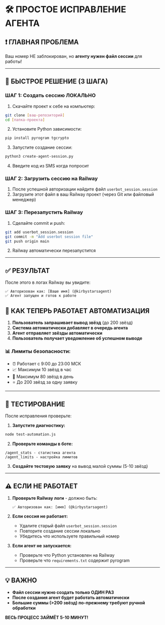 # 🛠️ ПРОСТОЕ ИСПРАВЛЕНИЕ АГЕНТА

## ❗ ГЛАВНАЯ ПРОБЛЕМА

Ваш номер НЕ заблокирован, но **агенту нужен файл сессии** для работы!

---

## 🚀 БЫСТРОЕ РЕШЕНИЕ (3 ШАГА)

### ШАГ 1: Создать сессию ЛОКАЛЬНО

1. Скачайте проект к себе на компьютер:
```bash
git clone [ваш-репозиторий]
cd [папка-проекта]
```

2. Установите Python зависимости:
```bash
pip install pyrogram tgcrypto
```

3. Запустите создание сессии:
```bash
python3 create-agent-session.py
```

4. Введите код из SMS когда попросит

### ШАГ 2: Загрузить сессию на Railway

1. После успешной авторизации найдите файл `userbot_session.session`
2. Загрузите этот файл в ваш Railway проект (через Git или файловый менеджер)

### ШАГ 3: Перезапустить Railway

1. Сделайте commit и push:
```bash
git add userbot_session.session
git commit -m "Add userbot session file"
git push origin main
```

2. Railway автоматически перезапустится

---

## ✅ РЕЗУЛЬТАТ

После этого в логах Railway вы увидите:
```
✅ Авторизован как: [Ваше имя] (@kirbystarsagent)
✅ Агент запущен и готов к работе
```

## 🤖 КАК ТЕПЕРЬ РАБОТАЕТ АВТОМАТИЗАЦИЯ

1. **Пользователь запрашивает вывод звёзд** (до 200 звёзд)
2. **Система автоматически добавляет в очередь агента**
3. **Агент отправляет звёзды автоматически**
4. **Пользователь получает уведомление об успешном выводе**

### 📊 Лимиты безопасности:
- ⏰ Работает с 9:00 до 23:00 МСК
- 📈 Максимум 10 звёзд в час
- 📅 Максимум 80 звёзд в день
- ⭐ До 200 звёзд за одну заявку

---

## 🧪 ТЕСТИРОВАНИЕ

После исправления проверьте:

1. **Запустите диагностику:**
```bash
node test-automation.js
```

2. **Проверьте команды в боте:**
```
/agent_stats - статистика агента
/agent_limits - настройка лимитов
```

3. **Создайте тестовую заявку** на вывод малой суммы (5-10 звёзд)

---

## ⚠️ ЕСЛИ НЕ РАБОТАЕТ

1. **Проверьте Railway логи** - должно быть:
   ```
   ✅ Авторизован как: [имя] (@kirbystarsagent)
   ```

2. **Если сессия не работает:**
   - Удалите старый файл `userbot_session.session`
   - Повторите создание сессии локально
   - Убедитесь что используете правильный номер

3. **Если агент не запускается:**
   - Проверьте что Python установлен на Railway
   - Проверьте что `requirements.txt` содержит pyrogram

---

## 💡 ВАЖНО

- **Файл сессии нужно создать только ОДИН РАЗ**
- **После создания агент будет работать автоматически**
- **Большие суммы (>200 звёзд) по-прежнему требуют ручной обработки**

**ВЕСЬ ПРОЦЕСС ЗАЙМЁТ 5-10 МИНУТ!**
